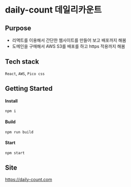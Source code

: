 # daily-count 데일리카운트

## Purpose
- 리액트를 이용해서 간단한 웹사이트를 만들어 보고 배포까지 해봄
- 도메인을 구매해서 AWS S3를 배포를 하고 https 적용까지 해봄

## Tech stack

`React`, `AWS`, `Pico css`

## Getting Started

#### Install
```
npm i
```
#### Build
```
npm run build
```
#### Start
```
npm start
```

## Site
https://daily-count.com
